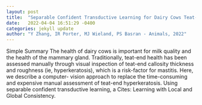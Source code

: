 ```yaml
---
layout: post
title:  "Separable Confident Transductive Learning for Dairy Cows Teat-End Condition Classification"
date:   2022-04-04 16:51:29 -0400
categories: jekyll update
author: "Y Zhang, IR Porter, MJ Wieland, PS Basran - Animals, 2022"
---
```

Simple Summary The health of dairy cows is important for milk quality and the health of the mammary gland. Traditionally, teat-end health has been assessed manually through visual inspection of teat-end callosity thickness and roughness (ie, hyperkeratosis), which is a risk-factor for mastitis. Here, we describe a computer- vision approach to replace the time-consuming and expensive manual assessment of teat-end hyperkeratosis. Using separable confident transductive learning, a Cites: Learning with Local and Global Consistency.